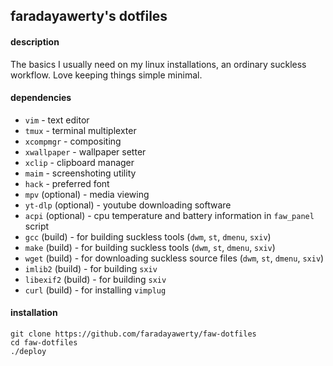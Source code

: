 
## faradayawerty's dotfiles

#### description
The basics I usually need on my linux installations, an ordinary suckless workflow. Love keeping things simple minimal.

#### dependencies
* `vim` - text editor
* `tmux` - terminal multiplexter
* `xcompmgr` - compositing
* `xwallpaper` - wallpaper setter
* `xclip` - clipboard manager
* `maim` - screenshoting utility
* `hack` - preferred font
* `mpv` (optional) - media viewing
* `yt-dlp` (optional) - youtube downloading software
* `acpi` (optional) - cpu temperature and battery information in `faw_panel` script
* `gcc` (build) - for building suckless tools (`dwm`, `st`, `dmenu`, `sxiv`)
* `make` (build) - for building suckless tools (`dwm`, `st`, `dmenu`, `sxiv`)
* `wget` (build) - for downloading suckless source files (`dwm`, `st`, `dmenu`, `sxiv`)
* `imlib2` (build) - for building `sxiv`
* `libexif2` (build) - for building `sxiv`
* `curl` (build) - for installing `vimplug`

#### installation
```
git clone https://github.com/faradayawerty/faw-dotfiles
cd faw-dotfiles
./deploy
```

